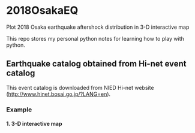 # 2018OsakaEQ
Plot 2018 Osaka earthquake aftershock distribution in 3-D interactive map

This repo stores my personal python notes for learning how to play with python.

## Earthquake catalog obtained from Hi-net event catalog
This event catalog is downloaded from NIED Hi-net website (http://www.hinet.bosai.go.jp/?LANG=en).


### Example
#### 1. 3-D interactive map

